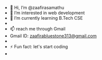 - 👋 Hi, I’m @zaafirasamathu
- 👀 I’m interested in web development
- 🌱 I’m currently learning B.Tech CSE
- 
- 📫  reach me through Gmail
- Gmail ID: zaafirabluestone313@gmail.com 
- 
- ⚡ Fun fact: let's start coding
- 

<!---
zaafirasamathu/zaafirasamathu is a ✨ special ✨ repository because its `README.md` (this file) appears on your GitHub profile.
You can click the Preview link to take a look at your changes.
--->
